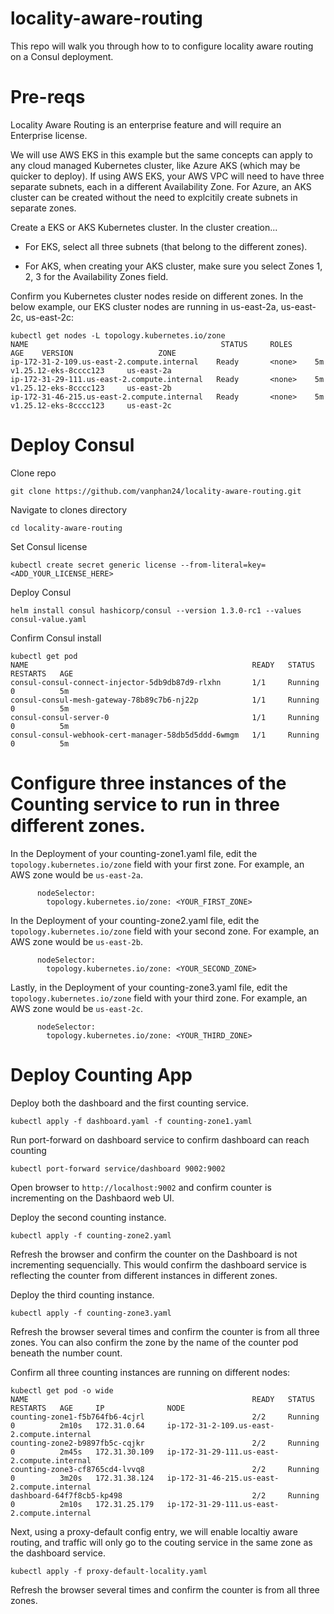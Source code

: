 # locality-aware-routing

This repo will walk you through how to to configure locality aware routing on a Consul deployment.

# Pre-reqs

Locality Aware Routing is an enterprise feature and will require an Enterprise license.

We will use AWS EKS in this example but the same concepts can apply to any cloud managed Kubernetes cluster, like Azure AKS (which may be quicker to deploy).
If using AWS EKS, your AWS VPC will need to have three separate subnets, each in a different Availability Zone. For Azure, an AKS cluster can be created without the need to explcitily create subnets in separate zones.

Create a EKS or AKS Kubernetes cluster. In the cluster creation...
- For EKS, select all three subnets (that belong to the different zones).
        
- For AKS, when creating your AKS cluster, make sure you select Zones 1, 2, 3 for the Availability Zones field.

Confirm you Kubernetes cluster nodes reside on different zones.
In the below example, our EKS cluster nodes are running in us-east-2a, us-east-2c, us-east-2c:
```
kubectl get nodes -L topology.kubernetes.io/zone
NAME                                           STATUS     ROLES      AGE    VERSION                   ZONE   
ip-172-31-2-109.us-east-2.compute.internal    Ready       <none>    5m     v1.25.12-eks-8cccc123     us-east-2a
ip-172-31-29-111.us-east-2.compute.internal   Ready       <none>    5m     v1.25.12-eks-8cccc123     us-east-2b
ip-172-31-46-215.us-east-2.compute.internal   Ready       <none>    5m     v1.25.12-eks-8cccc123     us-east-2c
```
# Deploy Consul

Clone repo
```
git clone https://github.com/vanphan24/locality-aware-routing.git
```

Navigate to clones directory
```
cd locality-aware-routing
```

Set Consul license 
```
kubectl create secret generic license --from-literal=key=<ADD_YOUR_LICENSE_HERE>
```
Deploy Consul
```
helm install consul hashicorp/consul --version 1.3.0-rc1 --values consul-value.yaml 
```
Confirm Consul install
```
kubectl get pod
NAME                                                  READY   STATUS    RESTARTS   AGE
consul-consul-connect-injector-5db9db87d9-rlxhn       1/1     Running   0          5m
consul-consul-mesh-gateway-78b89c7b6-nj22p            1/1     Running   0          5m
consul-consul-server-0                                1/1     Running   0          5m
consul-consul-webhook-cert-manager-58db5d5ddd-6wmgm   1/1     Running   0          5m
```





# Configure three instances of the Counting service to run in three different zones.

In the Deployment of your counting-zone1.yaml file, edit the ```topology.kubernetes.io/zone``` field with your first zone. For example, an AWS zone would be ```us-east-2a```.
```
      nodeSelector:
        topology.kubernetes.io/zone: <YOUR_FIRST_ZONE>
```


In the Deployment of your counting-zone2.yaml file, edit the ```topology.kubernetes.io/zone``` field with your second zone. For example, an AWS zone would be ```us-east-2b```.

```
      nodeSelector:
        topology.kubernetes.io/zone: <YOUR_SECOND_ZONE>
```

Lastly, in the Deployment of your counting-zone3.yaml file, edit the ```topology.kubernetes.io/zone``` field with your third zone. For example, an AWS zone would be ```us-east-2c```.

```
      nodeSelector:
        topology.kubernetes.io/zone: <YOUR_THIRD_ZONE>
```

# Deploy Counting App

Deploy both the dashboard and the first counting service.
```
kubectl apply -f dashboard.yaml -f counting-zone1.yaml 
```

Run port-forward on dashboard service to confirm dashboard can reach counting
```
kubectl port-forward service/dashboard 9002:9002 
```

Open browser to ```http://localhost:9002``` and confirm counter is incrementing on the Dashbaord web UI.


Deploy the second counting instance.
```
kubectl apply -f counting-zone2.yaml 
```

Refresh the browser and confirm the counter on the Dashboard is not incrementing sequencially. This would confirm the dashboard service is reflecting the counter from different instances in different zones.

Deploy the third counting instance.
```
kubectl apply -f counting-zone3.yaml 
```

Refresh the browser several times and confirm the counter is from all three zones.
You can also confirm the zone by the name of the counter pod beneath the number count.

Confirm all three counting instances are running on different nodes:
```
kubectl get pod -o wide
NAME                                                  READY   STATUS     RESTARTS   AGE     IP              NODE 
counting-zone1-f5b764fb6-4cjrl                        2/2     Running    0          2m10s   172.31.0.64     ip-172-31-2-109.us-east-2.compute.internal            
counting-zone2-b9897fb5c-cqjkr                        2/2     Running    0          2m45s   172.31.30.109   ip-172-31-29-111.us-east-2.compute.internal   
counting-zone3-cf8765cd4-lvvq8                        2/2     Running    0          3m20s   172.31.38.124   ip-172-31-46-215.us-east-2.compute.internal 
dashboard-64f7f8cb5-kp498                             2/2     Running    0          2m10s   172.31.25.179   ip-172-31-29-111.us-east-2.compute.internal
```

Next, using a proxy-default config entry, we will enable localtiy aware routing, and traffic will only go to the couting service in the same zone as the dashboard service.

```
kubectl apply -f proxy-default-locality.yaml
```

Refresh the browser several times and confirm the counter is from all three zones.
